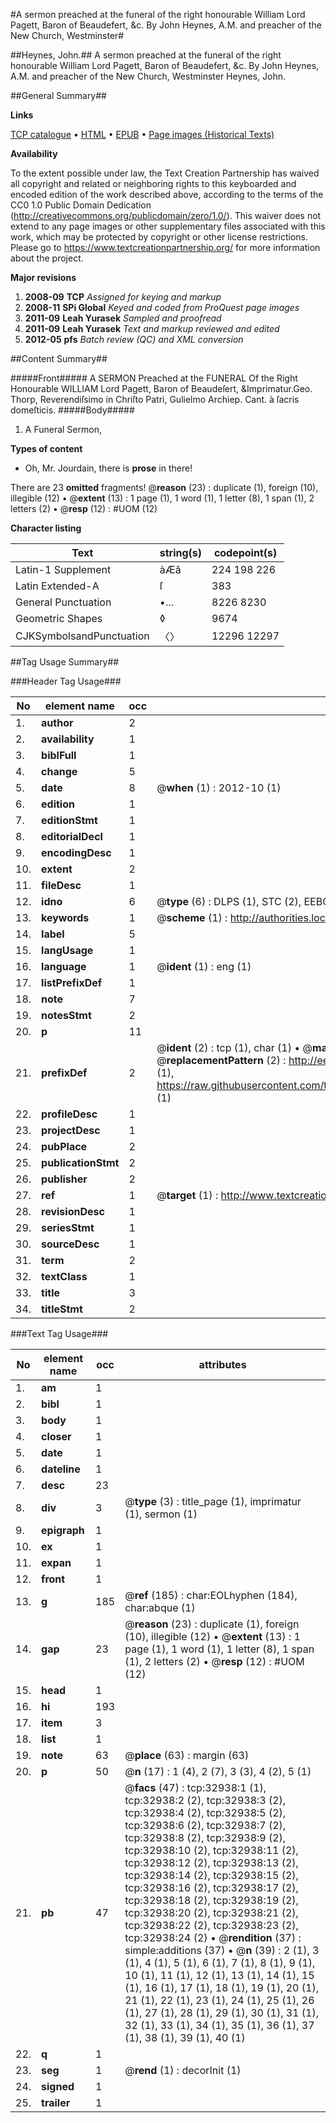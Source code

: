 #A sermon preached at the funeral of the right honourable William Lord Pagett, Baron of Beaudefert, &c. By John Heynes, A.M. and preacher of the New Church, Westminster#

##Heynes, John.##
A sermon preached at the funeral of the right honourable William Lord Pagett, Baron of Beaudefert, &c. By John Heynes, A.M. and preacher of the New Church, Westminster
Heynes, John.

##General Summary##

**Links**

[TCP catalogue](http://www.ota.ox.ac.uk/tcp/)  • 
[HTML](http://tei.it.ox.ac.uk/tcp/Texts-HTML/free/A43/A43575.html)  • 
[EPUB](http://tei.it.ox.ac.uk/tcp/Texts-EPUB/free/A43/A43575.epub) • 
[Page images (Historical Texts)](https://historicaltexts.jisc.ac.uk/eebo-99828510e)

**Availability**

To the extent possible under law, the Text Creation Partnership has waived all copyright and related or neighboring rights to this keyboarded and encoded edition of the work described above, according to the terms of the CC0 1.0 Public Domain Dedication (http://creativecommons.org/publicdomain/zero/1.0/). This waiver does not extend to any page images or other supplementary files associated with this work, which may be protected by copyright or other license restrictions. Please go to https://www.textcreationpartnership.org/ for more information about the project.

**Major revisions**

1. __2008-09__ __TCP__ *Assigned for keying and markup*
1. __2008-11__ __SPi Global__ *Keyed and coded from ProQuest page images*
1. __2011-09__ __Leah Yurasek__ *Sampled and proofread*
1. __2011-09__ __Leah Yurasek__ *Text and markup reviewed and edited*
1. __2012-05__ __pfs__ *Batch review (QC) and XML conversion*

##Content Summary##

#####Front#####
A SERMON Preached at the FUNERAL Of the Right Honourable WILLIAM Lord Pagett, Baron of Beaudeſert, &Imprimatur.Geo. Thorp, Reverendiſsimo in Chriſto Patri, Gulielmo Archiep. Cant. à ſacris domeſticis.
#####Body#####

1. A Funeral Sermon,

**Types of content**

  * Oh, Mr. Jourdain, there is **prose** in there!

There are 23 **omitted** fragments! 
 @__reason__ (23) : duplicate (1), foreign (10), illegible (12)  •  @__extent__ (13) : 1 page (1), 1 word (1), 1 letter (8), 1 span (1), 2 letters (2)  •  @__resp__ (12) : #UOM (12)

**Character listing**


|Text|string(s)|codepoint(s)|
|---|---|---|
|Latin-1 Supplement|àÆâ|224 198 226|
|Latin Extended-A|ſ|383|
|General Punctuation|•…|8226 8230|
|Geometric Shapes|◊|9674|
|CJKSymbolsandPunctuation|〈〉|12296 12297|

##Tag Usage Summary##

###Header Tag Usage###

|No|element name|occ|attributes|
|---|---|---|---|
|1.|__author__|2||
|2.|__availability__|1||
|3.|__biblFull__|1||
|4.|__change__|5||
|5.|__date__|8| @__when__ (1) : 2012-10 (1)|
|6.|__edition__|1||
|7.|__editionStmt__|1||
|8.|__editorialDecl__|1||
|9.|__encodingDesc__|1||
|10.|__extent__|2||
|11.|__fileDesc__|1||
|12.|__idno__|6| @__type__ (6) : DLPS (1), STC (2), EEBO-CITATION (1), PROQUEST (1), VID (1)|
|13.|__keywords__|1| @__scheme__ (1) : http://authorities.loc.gov/ (1)|
|14.|__label__|5||
|15.|__langUsage__|1||
|16.|__language__|1| @__ident__ (1) : eng (1)|
|17.|__listPrefixDef__|1||
|18.|__note__|7||
|19.|__notesStmt__|2||
|20.|__p__|11||
|21.|__prefixDef__|2| @__ident__ (2) : tcp (1), char (1)  •  @__matchPattern__ (2) : ([0-9\-]+):([0-9IVX]+) (1), (.+) (1)  •  @__replacementPattern__ (2) : http://eebo.chadwyck.com/downloadtiff?vid=$1&page=$2 (1), https://raw.githubusercontent.com/textcreationpartnership/Texts/master/tcpchars.xml#$1 (1)|
|22.|__profileDesc__|1||
|23.|__projectDesc__|1||
|24.|__pubPlace__|2||
|25.|__publicationStmt__|2||
|26.|__publisher__|2||
|27.|__ref__|1| @__target__ (1) : http://www.textcreationpartnership.org/docs/. (1)|
|28.|__revisionDesc__|1||
|29.|__seriesStmt__|1||
|30.|__sourceDesc__|1||
|31.|__term__|2||
|32.|__textClass__|1||
|33.|__title__|3||
|34.|__titleStmt__|2||


###Text Tag Usage###

|No|element name|occ|attributes|
|---|---|---|---|
|1.|__am__|1||
|2.|__bibl__|1||
|3.|__body__|1||
|4.|__closer__|1||
|5.|__date__|1||
|6.|__dateline__|1||
|7.|__desc__|23||
|8.|__div__|3| @__type__ (3) : title_page (1), imprimatur (1), sermon (1)|
|9.|__epigraph__|1||
|10.|__ex__|1||
|11.|__expan__|1||
|12.|__front__|1||
|13.|__g__|185| @__ref__ (185) : char:EOLhyphen (184), char:abque (1)|
|14.|__gap__|23| @__reason__ (23) : duplicate (1), foreign (10), illegible (12)  •  @__extent__ (13) : 1 page (1), 1 word (1), 1 letter (8), 1 span (1), 2 letters (2)  •  @__resp__ (12) : #UOM (12)|
|15.|__head__|1||
|16.|__hi__|193||
|17.|__item__|3||
|18.|__list__|1||
|19.|__note__|63| @__place__ (63) : margin (63)|
|20.|__p__|50| @__n__ (17) : 1 (4), 2 (7), 3 (3), 4 (2), 5 (1)|
|21.|__pb__|47| @__facs__ (47) : tcp:32938:1 (1), tcp:32938:2 (2), tcp:32938:3 (2), tcp:32938:4 (2), tcp:32938:5 (2), tcp:32938:6 (2), tcp:32938:7 (2), tcp:32938:8 (2), tcp:32938:9 (2), tcp:32938:10 (2), tcp:32938:11 (2), tcp:32938:12 (2), tcp:32938:13 (2), tcp:32938:14 (2), tcp:32938:15 (2), tcp:32938:16 (2), tcp:32938:17 (2), tcp:32938:18 (2), tcp:32938:19 (2), tcp:32938:20 (2), tcp:32938:21 (2), tcp:32938:22 (2), tcp:32938:23 (2), tcp:32938:24 (2)  •  @__rendition__ (37) : simple:additions (37)  •  @__n__ (39) : 2 (1), 3 (1), 4 (1), 5 (1), 6 (1), 7 (1), 8 (1), 9 (1), 10 (1), 11 (1), 12 (1), 13 (1), 14 (1), 15 (1), 16 (1), 17 (1), 18 (1), 19 (1), 20 (1), 21 (1), 22 (1), 23 (1), 24 (1), 25 (1), 26 (1), 27 (1), 28 (1), 29 (1), 30 (1), 31 (1), 32 (1), 33 (1), 34 (1), 35 (1), 36 (1), 37 (1), 38 (1), 39 (1), 40 (1)|
|22.|__q__|1||
|23.|__seg__|1| @__rend__ (1) : decorInit (1)|
|24.|__signed__|1||
|25.|__trailer__|1||
